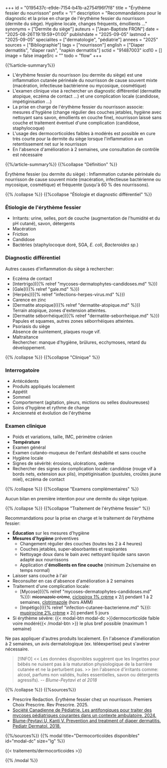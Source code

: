 +++
id = "0195437c-e9de-7154-b41b-a2754f96f7f8"
title = "Érythème fessier du nourrisson"
prefix = "l'"
description = "Recommandations pour le diagnostic et la prise en charge de l'érythème fessier du nourrisson (dermite du siège). Hygiène locale, changes fréquents, émollients ..."
synonyms = ["Dermite du siège"]
auteurs = ["Jean-Baptiste FRON"]
date = "2025-08-26T19:19:59+01:00"
publishdate = "2025-09-05"
lastmod = "2025-09-05"
specialites = ["dermatologie", "pédiatrie"]
annees = "2025"
sources = ["Bibliographie"]
tags = ["nourrisson"]
english = ["Diaper dermatitis", "diaper rash", "napkin dermatitis"]
sctid = "91487003"
icd10 = []
image = false
imageSrc = ""
todo = "flow"
+++

{{%article-summary%}}

- L'érythème fessier du nourrisson (ou dermite du siège) est une inflammation cutanée périnéale du nourrisson de cause souvent mixte (macération, infectieuse bactérienne ou mycosique, cosmétique)
- L'examen clinique vise à rechercher un diagnostic différentiel (dermatite atopique, eczéma de contact ...) et une complication locale (candidose, impétiginisation ...)
- La prise en charge de l'érythème fessier du nourrisson associe: mesures d'hygiène (change régulier des couches jetables, hygiène avec nettoyant sans savon, émollients en couche fine), nourrisson laissé sans couche et traitement éventuel d'une complication (candidose, staphylocoque)
- L'usage des dermocorticoïdes faibles à modérés est possible en cure très courte pour la dermite du siège lorsque l'inflammation a un retentissement net sur le nourrisson
- En l'absence d'amélioration à 2 semaines, une consultation de contrôle est nécessaire

{{%/article-summary%}}
{{%collapse "Définition" %}}

Érythème fessier (ou dermite du siège)
: Inflammation cutanée périnéale du nourrisson de cause souvent mixte (macération, infectieuse bactérienne ou mycosique, cosmétique) et fréquente (jusqu'à 60 % des nourrissons).

{{% /collapse %}}
{{%collapse "Étiologie et diagnostic différentiel" %}}

### Étiologie de l'érythème fessier

- Irritants: urine, selles, port de couche (augmentation de l'humidité et du pH cutané), savon, détergents
- Macération
- Friction
- Candidose
- Bactéries (staphylocoque doré, SGA, *E. coli*, *Bacteroides sp.*)

### Diagnostic différentiel

Autres causes d'inflammation du siège à rechercher:

- Eczéma de contact
- [Intertrigo]({{% relref "mycoses-dermatophytes-candidoses.md" %}})
- [Gale]({{% relref "gale.md" %}})
- [Herpès]({{% relref "infections-herpes-virus.md" %}})
- Carence en zinc
- [Dermatite atopique]({{% relref "dermatite-atopique.md" %}})  
  Terrain atopique, zones d'extension atteintes.
- [Dermatite séborrhéique]({{% relref "dermatite-seborrheique.md" %}})  
  Papules et squames, autres zones séborrhéiques atteintes.
- Psoriasis du siège  
  Absence de suintement, plaques rouge vif.
- Maltraitance  
  Rechercher: manque d'hygiène, brûlures, ecchymoses, retard du développement.

{{% /collapse %}}
{{%collapse "Clinique" %}}

### Interrogatoire

- Antécédents
- Produits appliqués localement
- Appétit
- Sommeil
- Comportement (agitation, pleurs, mictions ou selles douloureuses)
- Soins d'hygiène et rythme de change
- Ancienneté et évolution de l'érythème

### Examen clinique

- Poids et variations, taille, IMC, périmètre crânien
- **Température**
- Examen général
- Examen cutanéo-muqueux de l'enfant déshabillé et sans couche
- Hygiène locale
- Signes de sévérité: érosions, ulcérations, œdème
- Rechercher des signes de complication locale: candidose (rouge vif à bords nets, extension aux plis), impétiginisation (pustules, croûtes jaune miel), eczéma de contact

{{% /collapse %}}
{{%collapse "Examens complémentaires" %}}

Aucun bilan en première intention pour une dermite du siège typique.

{{% /collapse %}}
{{%collapse "Traitement de l'érythème fessier" %}}

Recommandations pour la prise en charge et le traitement de l'érythème fessier:

- **Éducation** sur les mesures d'hygiène
- **Mesures d'hygiène** préventives
  - Changement régulier des couches (toutes les 2 à 4 heures)
  - Couches jetables, super-absorbantes et respirantes
  - Nettoyage doux dans le bain avec nettoyant liquide sans savon adapté aux nourrissons
  - Application d'**émollients en fine couche** (minimum 2x/semaine en temps normal)
- Laisser sans couche à l'air
- Reconsulter en cas d'absence d'amélioration à 2 semaines
- Traitement d'une complication locale:
  - [Mycose]({{% relref "mycoses-dermatophytes-candidoses.md" %}}): ~~miconazole crème~~, [ciclopirox 1% crème](https://bdpm.ansm.sante.fr/medicament/63273126/extrait#tab-rcp) x 2/j pendant 1 à 2 semaines, [clotrimazole](https://bdpm.ansm.sante.fr/medicament/62633525/extrait#tab-rcp) (hors AMM)
  - [Impétigo]({{% relref "infection-cutanee-bacterienne.md" %}}): [mupirocine 2% crème](https://bdpm.ansm.sante.fr/medicament/61059102/extrait#tab-rcp) x 2/j pendant 5 jours
- Si érythème sévère: {{< modal-btn modal-dc >}}dermocorticoïde faible voire modéré{{< /modal-btn >}} le plus bref possible (maximum 1 semaine)

Ne pas appliquer d'autres produits localement. En l'absence d'amélioration à 2 semaines, un avis dermatologique (ex. téléexpertise) peut s'avérer nécessaire.

> [!INFO]
> << Les données disponibles suggèrent que les lingettes pour bébés ne nuisent pas à la maturation physiologique de la barrière cutanée et ne la perturbent pas. >> (en l'absence d'irritants comme: alcool, parfums non validés, huiles essentielles, savon ou détergents agressifs). -- *Blume-Peytavi et al 2018*

{{% /collapse %}}
{{%sources%}}

- Prescrire Redaction. Érythème fessier chez un nourrisson. Premiers Choix Prescrire. Rev Prescrire. 2025.
- [Société Canadienne de Pédiatrie. Les antifongiques pour traiter des mycoses pédiatriques courantes dans un contexte ambulatoire. 2024.](https://cps.ca/fr/documents/position/les-antifongiques-pour-traiter-des-mycoses-pediatriques-courantes-dans-un-contexte-ambulatoire)
- [Blume-Peytavi U, Kanti V. Prevention and treatment of diaper dermatitis. Pediatr Dermatol. 2018.](https://onlinelibrary.wiley.com/doi/10.1111/pde.13495)

{{%/sources%}}
{{% modal title="Dermocorticoïdes disponibles" id="modal-dc" size="lg" %}}

{{< traitements/dermocorticoides >}}

{{% /modal %}}
